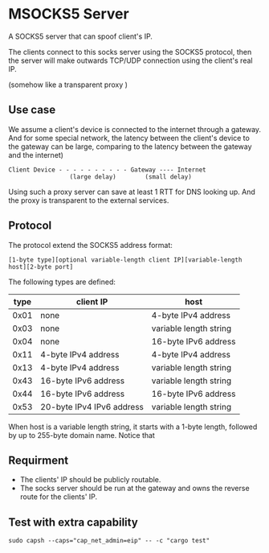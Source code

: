 # MSOCKS5 Server

A SOCKS5 server that can spoof client's IP.

The clients connect to this socks server using the SOCKS5 protocol, then the server will make outwards TCP/UDP connection using the client's real IP.

 (somehow like a transparent proxy )

## Use case

We assume a client's device is connected to the internet through a gateway. 
And for some special network, the latency between the client's device to the gateway can be large, comparing to the latency between the gateway and the internet)

```
Client Device - - - - - - - - - - Gateway ---- Internet
                 (large delay)        (small delay)
```

Using such a proxy server can save at least 1 RTT for DNS looking up. And the proxy is transparent to the external services.


## Protocol

The protocol extend the SOCKS5 address format:

```
[1-byte type][optional variable-length client IP][variable-length host][2-byte port]
```

The following types are defined:

| type | client IP                 | host                   |
| ---- | ------------------------- | ---------------------- |
| 0x01 | none                      | 4-byte IPv4 address    |
| 0x03 | none                      | variable length string |
| 0x04 | none                      | 16-byte IPv6 address   |
| 0x11 | 4-byte IPv4 address       | 4-byte IPv4 address    |
| 0x13 | 4-byte IPv4 address       | variable length string |
| 0x43 | 16-byte IPv6 address      | variable length string |
| 0x44 | 16-byte IPv6 address      | 16-byte IPv6 address   |
| 0x53 | 20-byte IPv4 IPv6 address | variable length string |

When host is a variable length string, it starts with a 1-byte length, followed by up to 255-byte domain name. Notice that 


## Requirment

* The clients' IP should be publicly routable.
* The socks server should be run at the gateway and owns the reverse route for the clients' IP.

## Test with extra capability

```
sudo capsh --caps="cap_net_admin=eip" -- -c "cargo test"
```